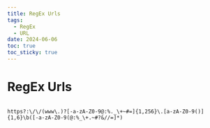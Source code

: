 ```yaml
---
title: RegEx Urls
tags:
  - RegEx
  - URL
date: 2024-06-06
toc: true
toc_sticky: true
---
```


# RegEx Urls

```

https?:\/\/(www\.)?[-a-zA-Z0-9@:%._\+~#=]{1,256}\.[a-zA-Z0-9()]{1,6}\b([-a-zA-Z0-9(@:%_\+.~#?&//=]*)

```
